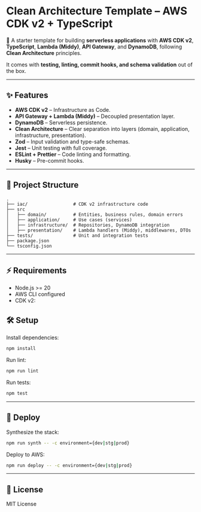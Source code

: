 # Clean Architecture Template – AWS CDK v2 + TypeScript

🚀 A starter template for building **serverless applications** with **AWS CDK v2**, **TypeScript**, **Lambda (Middy)**, **API Gateway**, and **DynamoDB**, following **Clean Architecture** principles.

It comes with **testing, linting, commit hooks, and schema validation** out of the box.

---

## ✨ Features

- **AWS CDK v2** – Infrastructure as Code.
- **API Gateway + Lambda (Middy)** – Decoupled presentation layer.
- **DynamoDB** – Serverless persistence.
- **Clean Architecture** – Clear separation into layers (domain, application, infrastructure, presentation).
- **Zod** – Input validation and type-safe schemas.
- **Jest** – Unit testing with full coverage.
- **ESLint + Prettier** – Code linting and formatting.
- **Husky** – Pre-commit hooks.

---

## 📂 Project Structure

```
.
├── iac/                 # CDK v2 infrastructure code
├── src
│   ├── domain/          # Entities, business rules, domain errors
│   ├── application/     # Use cases (services)
│   ├── infrastructure/  # Repositories, DynamoDB integration
│   ├── presentation/    # Lambda handlers (Middy), middlewares, DTOs
├── tests/               # Unit and integration tests
├── package.json
└── tsconfig.json
```

---

## ⚡ Requirements

- Node.js >= 20
- AWS CLI configured  
- CDK v2:

## 🛠️ Setup

Install dependencies:

```bash
npm install
```

Run lint:

```bash
npm run lint
```

Run tests:

```bash
npm test
```
---

## 🚀 Deploy

Synthesize the stack:

```bash
npm run synth -- -c environment={dev|stg|prod}
```

Deploy to AWS:

```bash
npm run deploy -- -c environment={dev|stg|prod}
```

---

## 📜 License

MIT License
